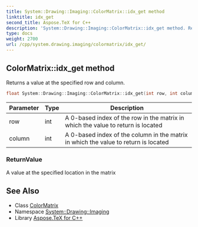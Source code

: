 ```yaml
---
title: System::Drawing::Imaging::ColorMatrix::idx_get method
linktitle: idx_get
second_title: Aspose.TeX for C++
description: 'System::Drawing::Imaging::ColorMatrix::idx_get method. Returns a value at the specified row and column in C++.'
type: docs
weight: 2700
url: /cpp/system.drawing.imaging/colormatrix/idx_get/
---
```

## ColorMatrix::idx_get method


Returns a value at the specified row and column.

```cpp
float System::Drawing::Imaging::ColorMatrix::idx_get(int row, int column)
```


| Parameter | Type | Description |
| --- | --- | --- |
| row | int | A 0-based index of the row in the matrix in which the value to return is located |
| column | int | A 0-based index of the column in the matrix in which the value to return is located |

### ReturnValue

A value at the specified location in the matrix

## See Also

* Class [ColorMatrix](../)
* Namespace [System::Drawing::Imaging](../../)
* Library [Aspose.TeX for C++](../../../)

